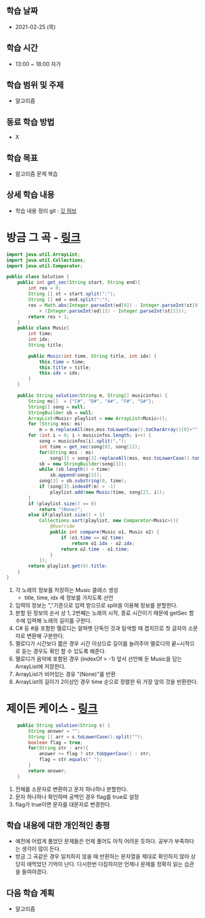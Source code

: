 학습 날짜
---
+ 2021-02-25 (목)

학습 시간
---
+ 13:00 ~ 18:00 자가

학습 범위 및 주제
---
+ 알고리즘

동료 학습 방법
---
+ X

학습 목표
---
+ 알고리즘 문제 복습

상세 학습 내용
---
+ 학습 내용 정리 git : [깃 허브](https://github.com/kiskim/study)   

# 방금 그 곡 - [링크](https://programmers.co.kr/learn/courses/30/lessons/17683)

```java
import java.util.ArrayList;
import java.util.Collections;
import java.util.Comparator;

public class Solution {
	public int get_sec(String start, String end){
		int res = 0;
		String [] st = start.split(":");
		String [] ed = end.split(":");
		res = Math.abs(Integer.parseInt(ed[0]) - Integer.parseInt(st[0])) * 60
			+ (Integer.parseInt(ed[1]) - Integer.parseInt(st[1]));
		return res + 1;
	}
	public class Music{
		int time;
		int idx;
		String title;

		public Music(int time, String title, int idx) {
			this.time = time;
			this.title = title;
			this.idx = idx;
		}
	}

	public String solution(String m, String[] musicinfos) {
		String ms[]  = {"C#", "D#", "A#", "F#", "G#"};
		String[] song = null;
		StringBuilder sb = null;
		ArrayList<Music> playlist = new ArrayList<Music>();
		for (String mss: ms)
			m = m.replaceAll(mss,mss.toLowerCase().toCharArray()[0]+"");
		for (int i = 0; i < musicinfos.length; i++) {
			song = musicinfos[i].split(",");
			int time = get_sec(song[0], song[1]);
			for(String mss : ms)
				song[3] = song[3].replaceAll(mss, mss.toLowerCase().toCharArray()[0]+"");
			sb = new StringBuilder(song[3]);
			while (sb.length() < time)
				sb.append(song[3]);
			song[3] = sb.substring(0, time);
			if (song[3].indexOf(m) > -1)
				playlist.add(new Music(time, song[2], i));
		}
		if (playlist.size() == 0)
			return "(None)";
		else if(playlist.size() > 1)
			Collections.sort(playlist, new Comparator<Music>(){
				@Override
				public int compare(Music o1, Music o2) {
					if (o1.time == o2.time)
						return o1.idx - o2.idx;
					return o2.time - o1.time;
				}
			});
		return playlist.get(0).title;
	}
}
```

1. 각 노래의 정보를 저장하는 Music 클래스 생성
    - title, time, idx 세 정보를 가지도록 선언
2. 입력의 정보는 ","기준으로 입력 받으므로 split을 이용해 정보를 분할한다.
3. 분할 된 정보의 순서 상 1, 2번째는 노래의 시작, 종료 시간이기 때문에 getSec 함수에 입력해 노래의 길이를 구한다.
4. C# 등 #을 포함한 멜로디는 알파벳 단독인 것과 탐색할 때 겹치므로 첫 글자의 소문자로 변환해 구분한다.
5. 멜로디가 시간보다 짧은 경우 시간 이상으로 길이를 늘려주어 멜로디의 끝~시작으로 듣는 경우도 확인 할 수 있도록 해준다.
6. 멜로디가 음악에 포함된 경우 (indexOf > -1) 앞서 선언해 둔 Music을 담는 ArrayList에 저장한다.
7. ArrayList가 비어있는 경유 "(None)"를 반환
8. ArrayList의 길이가 2이상인 경우 time 순으로 정렬한 뒤 가장 앞의 것을 반환한다.

# 제이든 케이스 - [링크](https://programmers.co.kr/learn/courses/30/lessons/12951)

```java
	public String solution(String s) {
		String answer = "";
		String [] arr = s.toLowerCase().split("");
		boolean flag = true;
		for(String str : arr){
			answer += flag ? str.toUpperCase() : str;
			flag = str.equals(" ");
		}
		return answer;
	}
```

1. 전체를 소문자로 변환하고 문자 하나하나 분할한다.
2. 문자 하나하나 확인하며 공백인 경우 flag를 true로 설정
3. flag가 true이면 문자를 대문자로 변경한다.


학습 내용에 대한 개인적인 총평
---
+ 예전에 어렵게 풀었던 문제들은 언제 풀어도 아직 어려운 듯하다. 공부가 부족하다는 생각이 많이 든다.
+ 방금 그 곡같은 경우 일치하지 않을 때 반환하는 문자열을 제대로 확인하지 않아 상당히 애먹었던 기억이 난다. 다시한번 다짐하지만 언제나 문제를 정확히 읽는 습관을 들여야겠다.

다음 학습 계획
---
+ 알고리즘